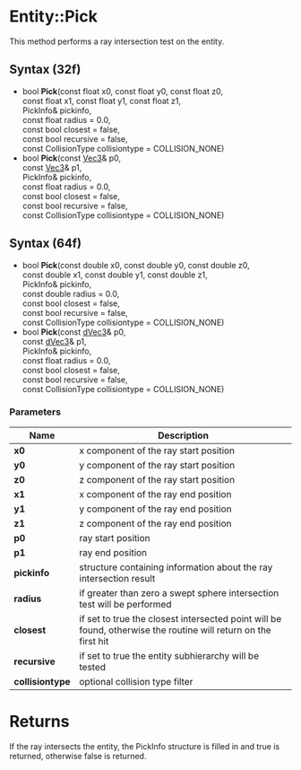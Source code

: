 # Entity::Pick #
This method performs a ray intersection test on the entity.

## Syntax (32f) ##
- bool **Pick**(const float x0, const float y0, const float z0,  
const float x1, const float y1, const float z1,  
PickInfo& pickinfo,  
const float radius = 0.0,  
const bool closest = false,  
const bool recursive = false,  
const CollisionType collisiontype = COLLISION_NONE)
- bool **Pick**(const [Vec3](CPP_Vec3.md)& p0,  
const [Vec3](CPP_Vec3.md)& p1,  
PickInfo& pickinfo,  
const float radius = 0.0,  
const bool closest = false,  
const bool recursive = false,  
const CollisionType collisiontype = COLLISION_NONE)

## Syntax (64f) ##
- bool **Pick**(const double x0, const double y0, const double z0,  
const double x1, const double y1, const double z1,  
PickInfo& pickinfo,  
const double radius = 0.0,  
const bool closest = false,  
const bool recursive = false,  
const CollisionType collisiontype = COLLISION_NONE)
- bool **Pick**(const [dVec3](CPP_dVec3.md)& p0,  
const [dVec3](CPP_dVec3.md)& p1,  
PickInfo& pickinfo,  
const float radius = 0.0,  
const bool closest = false,  
const bool recursive = false,  
const CollisionType collisiontype = COLLISION_NONE)

### Parameters ###
| Name | Description |
| --- | --- |
| **x0** | x component of the ray start position |
| **y0** | y component of the ray start position |
| **z0** | z component of the ray start position |
| **x1** | x component of the ray end position |
| **y1** | y component of the ray end position |
| **z1** | z component of the ray end position |
| **p0** | ray start position |
| **p1** | ray end position |
| **pickinfo** | structure containing information about the ray intersection result |
| **radius** | if greater than zero a swept sphere intersection test will be performed |
| **closest** | if set to true the closest intersected point will be found, otherwise the routine will return on the first hit |
| **recursive** | if set to true the entity subhierarchy will be tested |
| **collisiontype** | optional collision type filter |

# Returns #
If the ray intersects the entity, the PickInfo structure is filled in and true is returned, otherwise false is returned.
